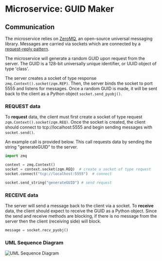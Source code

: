 # Microservice: GUID Maker

## Communication

The microservice relies on [ZeroMQ](https://zeromq.org/), an open-source universal messaging library. Messages are carried via sockets which are connected by a [request-reply pattern](https://zeromq.org/get-started/?language=python#).

The microservice will generate a random GUID upon request from the server. The GUID is a 128-bit universally unique identifier, or UUID object of type 'class'. 

The server creates a socket of type response `zmq.Context().socket(zqm.REP)`. Then, the server binds the socket to port 5555 and listens for messages. Once a random GUID is made, it will be sent back to the client as a Python object `socket.send_pyobj()`.

### REQUEST data

To **request** data, the client must first create a socket of type request `zqm.Context().socket(zqm.REQ)`. Once the socket is created, the client should connect to tcp://localhost:5555 and begin sending messages with `socket.send()`.

An example call is provided below. This call requests data by sending the string "generateGUID" to the server.

```python
import zmq

context = zmq.Context()
socket = context.socket(zqm.REQ)  # create a socket of type request
socket.connect("tcp://localhost:5555")  # connect

socket.send_string("generateGUID") # send request
```

### RECEIVE data

The server will send a message back to the client via a socket. To **receive** data, the client should expect to receive the GUID as a Python object. Since the send and receive methods are blocking, if there is no message from the server then the client (receiving side) will block. 

```python
message = socket.recv_pyobj()
```

### UML Sequence Diagram

![UML Sequence Diagram](/GUIDmicroservice/UML-sequence-diagram.png)

